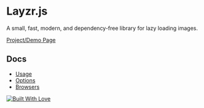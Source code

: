 # Layzr.js

A small, fast, modern, and dependency-free library for lazy loading images.

[Project/Demo Page](http://callmecavs.github.io/layzr.js/)

## Docs

* [Usage](http://callmecavs.github.io/layzr.js/#usage)
* [Options](http://callmecavs.github.io/layzr.js/#options)
* [Browsers](http://callmecavs.github.io/layzr.js/#browsers)

[![Built With Love](http://forthebadge.com/images/badges/built-with-love.svg)](http://forthebadge.com)
